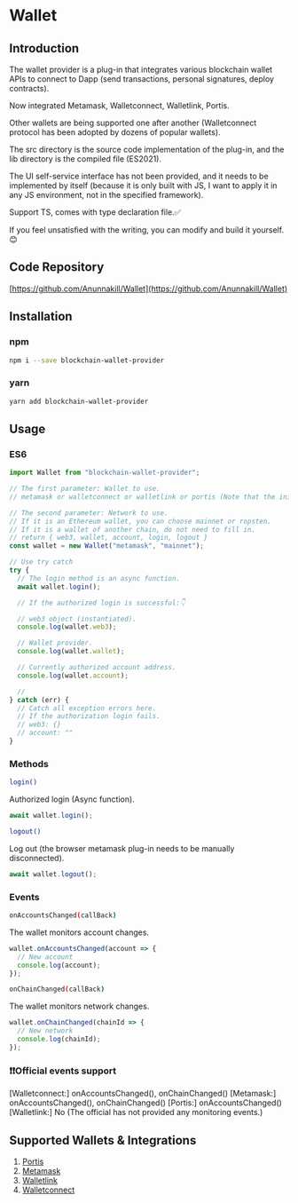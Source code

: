 # Wallet

## Introduction

The wallet provider is a plug-in that integrates various blockchain wallet APIs to connect to Dapp (send transactions, personal signatures, deploy contracts).

Now integrated Metamask, Walletconnect, Walletlink, Portis.

Other wallets are being supported one after another (Walletconnect protocol has been adopted by dozens of popular wallets).

The src directory is the source code implementation of the plug-in, and the lib directory is the compiled file (ES2021).

The UI self-service interface has not been provided, and it needs to be implemented by itself (because it is only built with JS, I want to apply it in any JS environment, not in the specified framework).

Support TS, comes with type declaration file.✅

If you feel unsatisfied with the writing, you can modify and build it yourself.😊

## Code Repository

[https://github.com/Anunnakill/Wallet](https://github.com/Anunnakill/Wallet)

## Installation

### npm

```bash
npm i --save blockchain-wallet-provider
```

### yarn

```bash
yarn add blockchain-wallet-provider
```

## Usage

### ES6

```javascript
import Wallet from "blockchain-wallet-provider";
```

```javascript
// The first parameter: Wallet to use.
// metamask or walletconnect or walletlink or portis (Note that the initial letter is lowercase).

// The second parameter: Network to use.
// If it is an Ethereum wallet, you can choose mainnet or ropsten.
// If it is a wallet of another chain, do not need to fill in.
// return { web3, wallet, account, login, logout }
const wallet = new Wallet("metamask", "mainnet");

// Use try catch
try {
  // The login method is an async function.
  await wallet.login();

  // If the authorized login is successful:👇

  // web3 object (instantiated).
  console.log(wallet.web3);

  // Wallet provider.
  console.log(wallet.wallet);

  // Currently authorized account address.
  console.log(wallet.account);

  //
} catch (err) {
  // Catch all exception errors here.
  // If the authorization login fails.
  // web3: {}
  // account: ""
}
```

### Methods

```bash
login()
```

Authorized login (Async function).

```javascript
await wallet.login();
```

```bash
logout()
```

Log out (the browser metamask plug-in needs to be manually disconnected).

```javascript
await wallet.logout();
```

### Events

```bash
onAccountsChanged(callBack)
```

The wallet monitors account changes.

```javascript
wallet.onAccountsChanged(account => {
  // New account
  console.log(account);
});
```

```bash
onChainChanged(callBack)
```

The wallet monitors network changes.

```javascript
wallet.onChainChanged(chainId => {
  // New network
  console.log(chainId);
});
```

### ❗️❗️Official events support

[Walletconnect:] onAccountsChanged(), onChainChanged()
[Metamask:] onAccountsChanged(), onChainChanged()
[Portis:] onAccountsChanged()
[Walletlink:] No (The official has not provided any monitoring events.)

## Supported Wallets & Integrations

1. [Portis](https://portis.io)
2. [Metamask](https://metamask.io)
3. [Walletlink](https://walletlink.org)
4. [Walletconnect](https://walletconnect.com)
